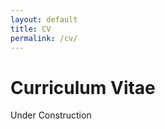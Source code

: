 ```yaml
---
layout: default
title: CV
permalink: /cv/
---
```


# Curriculum Vitae

Under Construction

<!-- Link to your PDF CV if available -->
<!-- Example: -->
<!-- [Download my CV]( /assets/files/Hyojeong_Son_CV.pdf ) -->

